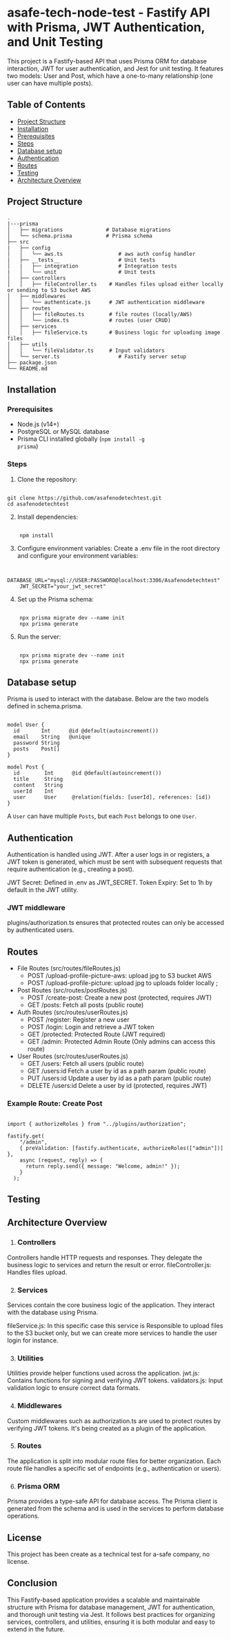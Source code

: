 # asafe-tech-node-test - Fastify API with Prisma, JWT Authentication, and Unit Testing #
This project is a Fastify-based API that uses Prisma ORM for database interaction, JWT for user authentication, and Jest for unit testing. It features two models: User and Post, which have a one-to-many relationship (one user can have multiple posts).
## Table of Contents ##
- [Project Structure](#project-structure)
- [Installation](#installation)
- [Prerequisites](#prerequisites)
- [Steps](#steps)
- [Database setup](#database-setup)
- [Authentication](#authentication)
- [Routes](#routes)
- [Testing](#testing)
- [Architecture Overview](#architecture-overview)
  
## Project Structure ##

<pre><code>.
|---prisma
│   ├── migrations              # Database migrations
│   └── schema.prisma           # Prisma schema
├── src
|   ├── config
│   │   └── aws.ts                  # aws auth config handler
|   ├── __tests__                   # Unit tests
│   |   ├── integration             # Integration tests
|   │   └── unit                    # Unit tests
│   ├── controllers
│   │   ├── fileController.ts    # Handles files upload either locally or sending to S3 bucket AWS
│   ├── middlewares
│   │   └── authenticate.js      # JWT authentication middleware
│   ├── routes
│   │   ├── fileRoutes.ts        # file routes (locally/AWS)
│   │   └── index.ts             # routes (user CRUD)
│   ├── services
│   │   ├── fileService.ts       # Business logic for uploading image files
│   ├── utils
│   │   └── fileValidator.ts     # Input validators
│   └── server.ts                   # Fastify server setup
├── package.json
└── README.md</code></pre>

## Installation ## 
### Prerequisites ###
* Node.js (v14+)
* PostgreSQL or MySQL database
* Prisma CLI installed globally (<code>npm install -g prisma</code>)

### Steps ###
1. Clone the repository:
<pre><code>
git clone https://github.com/asafenodetechtest.git
cd asafenodetechtest
</code></pre>
2. Install dependencies:
<pre><code>
    npm install
</code></pre>
3. Configure environment variables: Create a .env file in the root directory and configure your environment variables:
<pre><code>
    DATABASE_URL="mysql://USER:PASSWORD@localhost:3306/Asafenodetechtest"
    JWT_SECRET="your_jwt_secret"
</code></pre>
4. Set up the Prisma schema:
<pre><code>
    npx prisma migrate dev --name init
    npx prisma generate
</code></pre>
5. Run the server:
<pre><code>
    npx prisma migrate dev --name init
    npx prisma generate
</code></pre>

## Database setup ##
Prisma is used to interact with the database. Below are the two models defined in schema.prisma.
<pre><code>
model User {
  id       Int      @id @default(autoincrement())
  email    String   @unique
  password String
  posts    Post[]
}

model Post {
  id        Int      @id @default(autoincrement())
  title     String
  content   String
  userId    Int
  user      User     @relation(fields: [userId], references: [id])
}
</code></pre>
A `User` can have multiple `Posts`, but each `Post` belongs to one `User`.

## Authentication ##
Authentication is handled using JWT. After a user logs in or registers, a JWT token is generated, which must be sent with subsequent requests that require authentication (e.g., creating a post).

JWT Secret: Defined in .env as JWT_SECRET.
Token Expiry: Set to 1h by default in the JWT utility.

### JWT middleware ### 
plugins/authorization.ts ensures that protected routes can only be accessed by authenticated users.

## Routes ## 
- File Routes (src/routes/fileRoutes.js)
  - POST /upload-profile-picture-aws: upload jpg to S3 bucket AWS
  - POST /upload-profile-picture: upload jpg to uploads folder locally  ;
- Post Routes (src/routes/postRoutes.js)
  - POST /create-post: Create a new post (protected, requires JWT)
  - GET /posts: Fetch all posts (public route)
- Auth Routes (src/routes/userRoutes.js)
  - POST /register: Register a new user
  - POST /login: Login and retrieve a JWT token
  - GET  /protected: Protected Route (JWT required)
  - GET  /admin: Protected Admin Route (Only admins can access this route)
- User Routes (src/routes/userRoutes.js)
  - GET /users: Fetch all users (public route)
  - GET /users:id Fetch a user by id as a path param (public route)
  - PUT /users:id Update a user by id as a path param (public route)
  - DELETE /users:id Delete a user by id (protected, requires JWT)

### Example Route: Create Post ### 
<pre><code>
import { authorizeRoles } from "../plugins/authorization";

fastify.get(
    "/admin",
    { preValidation: [fastify.authenticate, authorizeRoles(["admin"])] },
    async (request, reply) => {
      return reply.send({ message: "Welcome, admin!" });
    }
  );
</code></pre>

## Testing ## 

## Architecture Overview ##
1. ### Controllers ###
Controllers handle HTTP requests and responses. They delegate the business logic to services and return the result or error.
fileController.js: Handles files upload.

2. ### Services ###
Services contain the core business logic of the application. They interact with the database using Prisma.

fileService.js: In this specific case this service is Responsible to upload files to the S3 bucket only, but we can create more services to handle the user login for instance.

3. ### Utilities ###
Utilities provide helper functions used across the application.
jwt.js: Contains functions for signing and verifying JWT tokens.
validators.js: Input validation logic to ensure correct data formats.

4. ### Middlewares ###
Custom middlewares such as authorization.ts are used to protect routes by verifying JWT tokens. It's being created as a plugin of the application.

5. ### Routes ###
The application is split into modular route files for better organization. Each route file handles a specific set of endpoints (e.g., authentication or users).

6. ### Prisma ORM ### 
Prisma provides a type-safe API for database access. The Prisma client is generated from the schema and is used in the services to perform database operations.

## License ## 
This project has been create as a technical test for a-safe company, no license.

## Conclusion ##
This Fastify-based application provides a scalable and maintainable structure with Prisma for database management, JWT for authentication, and thorough unit testing via Jest. It follows best practices for organizing services, controllers, and utilities, ensuring it is both modular and easy to extend in the future.

